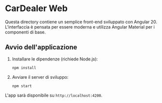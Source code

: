 # CarDealer Web

Questa directory contiene un semplice front-end sviluppato con Angular 20. L'interfaccia è pensata per essere moderna e utilizza Angular Material per i componenti di base.

## Avvio dell'applicazione

1. Installare le dipendenze (richiede Node.js):
   ```bash
   npm install
   ```
2. Avviare il server di sviluppo:
   ```bash
   npm start
   ```

L'app sarà disponibile su `http://localhost:4200`.
